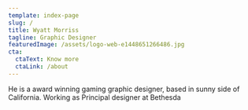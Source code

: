 ```yaml
---
template: index-page
slug: /
title: Wyatt Morriss
tagline: Graphic Designer
featuredImage: /assets/logo-web-e1448651266486.jpg
cta:
  ctaText: Know more
  ctaLink: /about
---
```

He is a award winning gaming graphic designer, based in sunny side of California. Working as Principal designer at Bethesda